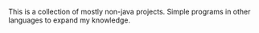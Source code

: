 This is a collection of mostly non-java projects. 
Simple programs in other languages to expand my knowledge.
